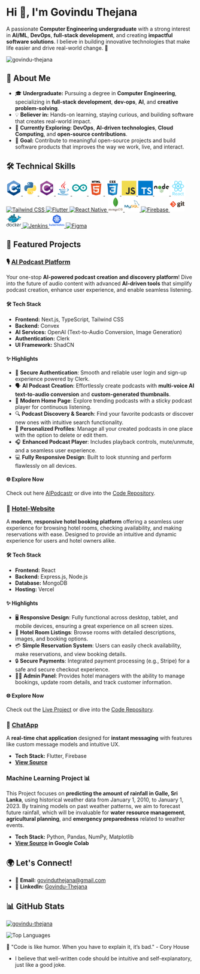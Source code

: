 <h1> Hi 👋, I'm Govindu Thejana</h1>

A passionate **Computer Engineering undergraduate** with a strong interest in **AI/ML**, **DevOps**, **full-stack development**, and creating **impactful software solutions**. I believe in building innovative technologies that make life easier and drive real-world change. 🚀


<p align="left"> <img src="https://komarev.com/ghpvc/?username=govindu-thejana&label=Profile%20views&color=0e75b6&style=flat" alt="govindu-thejana" /> </p>

## 🌟 About Me

- 🎓 **Undergraduate:** Pursuing a degree in **Computer Engineering**, specializing in **full-stack development**, **dev-ops**, **AI**, and **creative problem-solving**.
- 💡 **Believer in:** Hands-on learning, staying curious, and building software that creates real-world impact.
- 🌱 **Currently Exploring:** **DevOps**, **AI-driven technologies**, **Cloud Computing**, and **open-source contributions**.
- 🎯 **Goal:** Contribute to meaningful open-source projects and build software products that improves the way we work, live, and interact.

## 🛠️ Technical Skills

<p align="left">
  <!-- Programming Languages -->
  <a href="https://www.cplusplus.com/" target="_blank" rel="noreferrer">
    <img src="https://raw.githubusercontent.com/devicons/devicon/master/icons/cplusplus/cplusplus-original.svg" alt="C++" width="40" height="40"/>
  </a>
  <a href="https://www.python.org/" target="_blank" rel="noreferrer">
    <img src="https://raw.githubusercontent.com/devicons/devicon/master/icons/python/python-original.svg" alt="Python" width="40" height="40"/>
  </a>
  <a href="https://learn.microsoft.com/en-us/dotnet/csharp/" target="_blank" rel="noreferrer">
    <img src="https://raw.githubusercontent.com/devicons/devicon/master/icons/csharp/csharp-original.svg" alt="C#" width="40" height="40"/>
  </a>
  <a href="https://www.java.com/" target="_blank" rel="noreferrer">
    <img src="https://raw.githubusercontent.com/devicons/devicon/master/icons/java/java-original.svg" alt="Java" width="40" height="40"/>
  </a>
  <a href="https://www.arduino.cc/" target="_blank" rel="noreferrer">
    <img src="https://raw.githubusercontent.com/devicons/devicon/master/icons/arduino/arduino-original.svg" alt="Arduino" width="40" height="40"/>
  </a>
  <!-- Web Development -->
  <a href="https://developer.mozilla.org/en-US/docs/Web/HTML" target="_blank" rel="noreferrer">
    <img src="https://raw.githubusercontent.com/devicons/devicon/master/icons/html5/html5-original-wordmark.svg" alt="HTML" width="40" height="40"/>
  </a>
  <a href="https://developer.mozilla.org/en-US/docs/Web/CSS" target="_blank" rel="noreferrer">
    <img src="https://raw.githubusercontent.com/devicons/devicon/master/icons/css3/css3-original-wordmark.svg" alt="CSS" width="40" height="40"/>
  </a>
  <a href="https://developer.mozilla.org/en-US/docs/Web/JavaScript" target="_blank" rel="noreferrer">
    <img src="https://raw.githubusercontent.com/devicons/devicon/master/icons/javascript/javascript-original.svg" alt="JavaScript" width="40" height="40"/>
  </a>
  <a href="https://www.typescriptlang.org/" target="_blank" rel="noreferrer">
    <img src="https://raw.githubusercontent.com/devicons/devicon/master/icons/typescript/typescript-original.svg" alt="TypeScript" width="40" height="40"/>
  </a>
  <!-- Frameworks and Libraries -->
    <a href="https://nodejs.org/" target="_blank" rel="noreferrer">
    <img src="https://raw.githubusercontent.com/devicons/devicon/master/icons/nodejs/nodejs-original-wordmark.svg" alt="Node.js" width="40" height="40"/>
</a>
  <a href="https://reactjs.org/" target="_blank" rel="noreferrer">
    <img src="https://raw.githubusercontent.com/devicons/devicon/master/icons/react/react-original-wordmark.svg" alt="React" width="40" height="40"/>
  </a>
  <a href="https://tailwindcss.com/" target="_blank" rel="noreferrer">
  <img src="https://upload.wikimedia.org/wikipedia/commons/d/d5/Tailwind_CSS_Logo.svg" alt="Tailwind CSS" width="40" height="40"/>
</a>
  <a href="https://www.flutter.dev/" target="_blank" rel="noreferrer">
    <img src="https://www.vectorlogo.zone/logos/flutterio/flutterio-icon.svg" alt="Flutter" width="40" height="40"/>
  </a>
  <a href="https://reactnative.dev/" target="_blank" rel="noreferrer">
  <img src="https://reactnative.dev/img/header_logo.svg" alt="React Native" width="40" height="40"/>
</a>
  <!-- Databases -->
  <a href="https://www.mongodb.com/" target="_blank" rel="noreferrer">
    <img src="https://raw.githubusercontent.com/devicons/devicon/master/icons/mongodb/mongodb-original-wordmark.svg" alt="MongoDB" width="40" height="40"/>
  </a>
  <a href="https://www.mysql.com/" target="_blank" rel="noreferrer">
    <img src="https://raw.githubusercontent.com/devicons/devicon/master/icons/mysql/mysql-original-wordmark.svg" alt="MySQL" width="40" height="40"/>
  </a>
  <a href="https://firebase.google.com/" target="_blank" rel="noreferrer">
    <img src="https://www.vectorlogo.zone/logos/firebase/firebase-icon.svg" alt="Firebase" width="40" height="40"/>
  </a>
  <!-- Tools -->
  <a href="https://www.git-scm.com/" target="_blank" rel="noreferrer">
    <img src="https://raw.githubusercontent.com/devicons/devicon/master/icons/git/git-original-wordmark.svg" alt="Git" width="40" height="40"/>
  </a>
  <a href="https://www.docker.com/" target="_blank" rel="noreferrer">
    <img src="https://raw.githubusercontent.com/devicons/devicon/master/icons/docker/docker-original-wordmark.svg" alt="Docker" width="40" height="40"/>
  </a>
  <a href="https://www.jenkins.io/" target="_blank" rel="noreferrer">
    <img src="https://www.vectorlogo.zone/logos/jenkins/jenkins-icon.svg" alt="Jenkins" width="40" height="40"/>
  </a>
  <a href="https://kubernetes.io/" target="_blank" rel="noreferrer">
    <img src="https://raw.githubusercontent.com/devicons/devicon/master/icons/kubernetes/kubernetes-plain-wordmark.svg" alt="Kubernetes" width="40" height="40"/>
  </a>
  <!-- Design Tools -->
  <a href="https://www.figma.com/" target="_blank" rel="noreferrer">
    <img src="https://www.vectorlogo.zone/logos/figma/figma-icon.svg" alt="Figma" width="40" height="40"/>
  </a>
</p>

## 🚀 Featured Projects

### 🎙️ [AI Podcast Platform](https://aipodcastr.vercel.app/)

Your one-stop **AI-powered podcast creation and discovery platform**! Dive into the future of audio content with advanced **AI-driven tools** that simplify podcast creation, enhance user experience, and enable seamless listening.

#### 🛠️ **Tech Stack**

- **Frontend:** Next.js, TypeScript, Tailwind CSS
- **Backend:** Convex
- **AI Services:** OpenAI (Text-to-Audio Conversion, Image Generation)
- **Authentication:** Clerk
- **UI Framework:** ShadCN

#### ✨ **Highlights**

- 🔐 **Secure Authentication**: Smooth and reliable user login and sign-up experience powered by Clerk.
- 🗣️ **AI Podcast Creation**: Effortlessly create podcasts with **multi-voice AI text-to-audio conversion** and **custom-generated thumbnails**.
- 🌟 **Modern Home Page**: Explore trending podcasts with a sticky podcast player for continuous listening.
- 🔍 **Podcast Discovery & Search**: Find your favorite podcasts or discover new ones with intuitive search functionality.
- 👤 **Personalized Profiles**: Manage all your created podcasts in one place with the option to delete or edit them.
- 🎧 **Enhanced Podcast Player**: Includes playback controls, mute/unmute, and a seamless user experience.
- 💻 **Fully Responsive Design**: Built to look stunning and perform flawlessly on all devices.

#### 🌐 **Explore Now**

Check out here [AIPodcastr](https://aipodcastr.vercel.app/) or dive into the [Code Repository](https://github.com/Govindu-Thejana/aipodcaster).

### 🏨 [Hotel-Website](https://suneragirahotel.vercel.app/)

A **modern**, **responsive hotel booking platform** offering a seamless user experience for browsing hotel rooms, checking availability, and making reservations with ease. Designed to provide an intuitive and dynamic experience for users and hotel owners alike.

#### 🛠️ **Tech Stack**

- **Frontend:** React
- **Backend:** Express.js, Node.js
- **Database:** MongoDB
- **Hosting:** Vercel

#### ✨ **Highlights**

- 🖥️ **Responsive Design**: Fully functional across desktop, tablet, and mobile devices, ensuring a great experience on all screen sizes.
- 🏨 **Hotel Room Listings**: Browse rooms with detailed descriptions, images, and booking options.
- 💳 **Simple Reservation System**: Users can easily check availability, make reservations, and view booking details.
- 🔒 **Secure Payments**: Integrated payment processing (e.g., Stripe) for a safe and secure checkout experience.
- 🧑‍💼 **Admin Panel**: Provides hotel managers with the ability to manage bookings, update room details, and track customer information.

#### 🌐 **Explore Now**

Check out the [Live Project](https://suneragirahotel.vercel.app/) or dive into the [Code Repository](https://github.com/Govindu-Thejana/Hotel-Website).


### 📱 [ChatApp](https://github.com/YourUsername/chatapp)

A **real-time chat application** designed for **instant messaging** with features like custom message models and intuitive UX.

- **Tech Stack:** Flutter, Firebase
- **[View Source](https://github.com/Govindu-Thejana/chat_app)**

### Machine Learning Project 📊

This Project focuses on **predicting the amount of rainfall in Galle, Sri Lanka**, using historical weather data from January 1, 2010, to January 1, 2023. By training models on past weather patterns, we aim to forecast future rainfall, which will be invaluable for **water resource management**, **agricultural planning**, and **emergency preparedness** related to weather events.

- **Tech Stack:** Python, Pandas, NumPy, Matplotlib
- **[View Source](https://colab.research.google.com/drive/16IOgCECnv-Uc1nKmKWNj_KX9xJ8lCork#scrollTo=RVEzMpL_jwu2) in Google Colab**


## 🌍 Let's Connect!

- 📧 **Email:** [govinduthejana@gmail.com](mailto:govinduthejana@gmail.com)
- 💼 **LinkedIn:** [Govindu-Thejana](https://www.linkedin.com/in/govindu-thejana/)



<!-- ## 🏆 Achievements

- 🥇 **Winner:** XYZ Hackathon 2023
- 🌟 **Open-Source Contributor:** PRs merged in notable repositories
- 📝 **Published Blogs:** [Your Blog](https://yourblog.com)

--- -->

## 📊 GitHub Stats
<p align="left"> <a href="https://github.com/ryo-ma/github-profile-trophy"><img src="https://github-profile-trophy.vercel.app/?username=govindu-thejana" alt="govindu-thejana" /></a> </p>

<!-- ![Govindu's GitHub Stats](https://github-readme-stats.vercel.app/api?username=govindu-thejana&show_icons=true&theme=radical)   -->
![Top Languages](https://github-readme-stats.vercel.app/api/top-langs/?username=Govindu-Thejana&layout=compact&theme=radical)


🌟 "Code is like humor. When you have to explain it, it’s bad." - Cory House
- I believe that well-written code should be intuitive and self-explanatory, just like a good joke.
